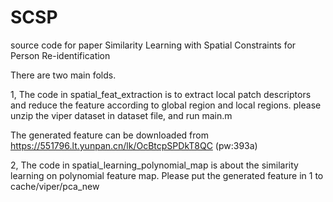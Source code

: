 # SCSP
source code for paper Similarity Learning with Spatial Constraints for Person Re-identification

There are two main folds.

 1, The code in spatial_feat_extraction is to extract local patch descriptors and  reduce the feature according to global region and local regions. please unzip the viper dataset in dataset file, and run main.m  
 
   The generated feature can be downloaded from   https://551796.lt.yunpan.cn/lk/OcBtcpSPDkT8QC  (pw:393a)
 
 2, The code in spatial_learning_polynomial_map is about the similarity learning on polynomial feature map. Please put the generated feature in 1 to cache/viper/pca_new
 
 
 
 

